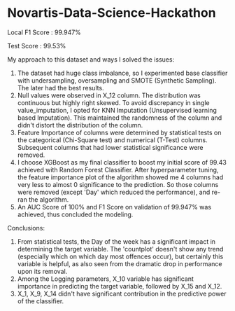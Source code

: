 # Novartis-Data-Science-Hackathon
Local F1 Score : 99.947%

Test Score : 99.53%

My approach to this dataset and ways I solved the issues:

1. The dataset had huge class imbalance, so I experimented base classifier with undersampling, oversampling and SMOTE (Synthetic Sampling). The later had the best results.
2. Null values were observed in X_12 column. The distribution was continuous but highly right skewed. To avoid discrepancy in single value_imputation, I opted for KNN Imputation (Unsupervised learning based Imputation). This maintained the randomness of the column and didn't distort the distribution of the column.
3. Feature Importance of columns were determined by statistical tests on the categorical (Chi-Square test) and numerical (T-Test) columns. Subsequent columns that had lower statistical significance were removed. 
4. I choose XGBoost as my final classifier to boost my initial score of 99.43 achieved with Random Forest Classifier.  After hyperparameter tuning, the feature importance plot of the algorithm showed me 4 columns had very less to almost 0 significance to the prediction. So those columns were removed (except 'Day' which reduced the performance), and re-ran the algorithm.
5. An AUC Score of 100% and F1 Score on validation of 99.947% was achieved, thus concluded the modeling.

Conclusions:

1. From statistical tests, the Day of the week has a significant impact in determining the target variable. The 'countplot' doesn't show any trend (especially which on which day most offences occur), but certainly this variable is helpful, as also seen from the dramatic drop in performance upon its removal.
2. Among the Logging parameters, X_10 variable has significant importance in predicting the target variable, followed by X_15 and X_12.
3. X_1, X_9, X_14 didn't have significant contribution in the predictive power of the classifier.
